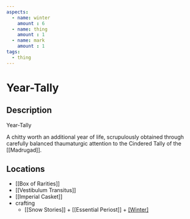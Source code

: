 ```yaml
---
aspects: 
  - name: winter
    amount : 6
  - name: thing
    amount : 1
  - name: mark
    amount : 1
tags:
  - thing
---
```


# Year-Tally

## Description
Year-Tally

A chitty worth an additional year of life, scrupulously obtained through carefully balanced thaumaturgic attention to the Cindered Tally of the [[Madrugad]].
## Locations
- [[Box of Rarities]]
- [[Vestibulum Transitus]]
- [[Imperial Casket]]
- crafting
	- [[Snow Stories]] + [[Essential Periost]] + [[Winter]](15)